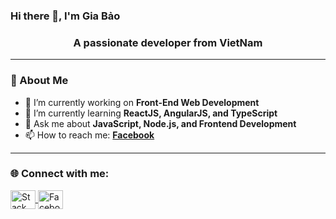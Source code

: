 ### Hi there 👋, I'm Gia Bảo  
<h3 align="center">A passionate developer from VietNam </h3>  

---

### 🚀 About Me  
- 🔭 I’m currently working on **Front-End Web Development**  
- 🌱 I’m currently learning **ReactJS, AngularJS, and TypeScript**  
- 💬 Ask me about **JavaScript, Node.js, and Frontend Development**  
- 📫 How to reach me: **[Facebook](https://www.facebook.com/gbao.lio)**  

---

### 🌐 Connect with me:  
<p align="left">
<a href="https://stackoverflow.com/users/21556013" target="blank">
  <img align="center" src="https://cdn.jsdelivr.net/npm/simple-icons@3.13.0/icons/stackoverflow.svg" alt="Stack Overflow" height="30" width="40" />
</a>
<a href="https://www.facebook.com/gbao.lio" target="blank">
  <img align="center" color=blue src="https://cdn.jsdelivr.net/npm/simple-icons@3.13.0/icons/facebook.svg" alt="Facebook" height="30" width="40" />
</a>
</p>
